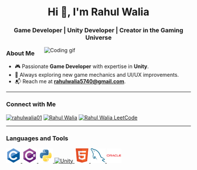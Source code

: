 <h1 align="center">Hi 👋, I'm Rahul Walia</h1>
<h3 align="center">Game Developer | Unity Developer | Creator in the Gaming Universe</h3>

<img align="right" alt="Coding gif" width="400" src="https://imgs.search.brave.com/uGBeRwzhbiOphYDvGkQnCQYYApKyDw1OrDHAZ44cF9Y/rs:fit:860:0:0/g:ce/aHR0cHM6Ly9naWZkYi5jb20vaW1hZ2VzL2hpZ2gvYW5pbWF0ZWQtbWFuLWNvbXB1dGVyLWNvZGluZy1uYWU2bWVjMzc4bHNnMWkzLmdpZg.gif">

### About Me

- 🎮 Passionate **Game Developer** with expertise in **Unity**.
- 🚀 Always exploring new game mechanics and UI/UX improvements.
- 📬 Reach me at **rahulwalia5740@gmail.com**.

---

### Connect with Me

<p align="left">
<a href="https://twitter.com/rahulwalia01" target="blank"><img align="center" src="https://raw.githubusercontent.com/rahuldkjain/github-profile-readme-generator/master/src/images/icons/Social/twitter.svg" alt="rahulwalia01" height="30" width="40" /></a>
<a href="https://www.linkedin.com/in/rahul-walia-70a937240/" target="blank"><img align="center" src="https://raw.githubusercontent.com/rahuldkjain/github-profile-readme-generator/master/src/images/icons/Social/linked-in-alt.svg" alt="Rahul Walia" height="30" width="40" /></a>
<a href="https://leetcode.com/rahulwalia01/" target="blank"><img align="center" src="https://raw.githubusercontent.com/rahuldkjain/github-profile-readme-generator/master/src/images/icons/Social/leet-code.svg" alt="Rahul Walia LeetCode" height="30" width="40" /></a>
</p>

---

### Languages and Tools

<p align="left"> 
<a href="https://learn.microsoft.com/en-us/cpp/" target="_blank"> <img src="https://raw.githubusercontent.com/devicons/devicon/master/icons/c/c-original.svg" alt="C" width="40" height="40"/> </a> 
<a href="https://learn.microsoft.com/en-us/dotnet/csharp/" target="_blank"> <img src="https://raw.githubusercontent.com/devicons/devicon/master/icons/csharp/csharp-original.svg" alt="C#" width="40" height="40"/> </a> 
<a href="https://www.python.org/" target="_blank"> <img src="https://raw.githubusercontent.com/devicons/devicon/master/icons/python/python-original.svg" alt="Python" width="40" height="40"/> </a> 
<a href="https://unity.com/" target="_blank"> <img src="https://www.vectorlogo.zone/logos/unity3d/unity3d-icon.svg" alt="Unity" width="40" height="40"/> </a> 
<a href="https://www.w3.org/html/" target="_blank"> <img src="https://raw.githubusercontent.com/devicons/devicon/master/icons/html5/html5-original.svg" alt="HTML5" width="40" height="40"/> </a> 
<a href="https://www.mysql.com/" target="_blank"> <img src="https://raw.githubusercontent.com/devicons/devicon/master/icons/mysql/mysql-original.svg" alt="MySQL" width="40" height="40"/> </a> 
<a href="https://www.oracle.com/" target="_blank"> <img src="https://raw.githubusercontent.com/devicons/devicon/master/icons/oracle/oracle-original.svg" alt="Oracle" width="40" height="40"/> </a> 
</p>
